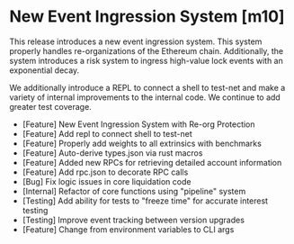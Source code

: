 # New Event Ingression System [m10]

This release introduces a new event ingression system. This system properly handles re-organizations of the Ethereum chain. Additionally, the system introduces a risk system to ingress high-value lock events with an exponential decay.

We additionally introduce a REPL to connect a shell to test-net and make a variety of internal improvements to the internal code. We continue to add greater test coverage.

* [Feature] New Event Ingression System with Re-org Protection
* [Feature] Add repl to connect shell to test-net
* [Feature] Properly add weights to all extrinsics with benchmarks
* [Feature] Auto-derive types.json via rust macros
* [Feature] Added new RPCs for retrieving detailed account information
* [Feature] Add rpc.json to decorate RPC calls
* [Bug] Fix logic issues in core liquidation code
* [Internal] Refactor of core functions using "pipeline" system
* [Testing] Add ability for tests to "freeze time" for accurate interest testing
* [Testing] Improve event tracking between version upgrades
* [Feature] Change from environment variables to CLI args
